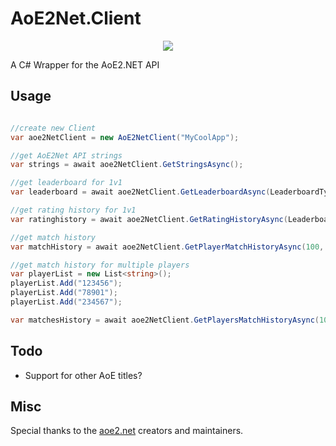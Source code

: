 # AoE2Net.Client

<p align="center">
  <a href="https://www.nuget.org/packages/AoE2Net.Client/">
    <img src="https://img.shields.io/nuget/v/AoE2Net.Client"/>
  </a>
</p>

 A C# Wrapper for the AoE2.NET API
 
 ## Usage
 
```c#

//create new Client
var aoe2NetClient = new AoE2NetClient("MyCoolApp");

//get AoE2Net API strings
var strings = await aoe2NetClient.GetStringsAsync();

//get leaderboard for 1v1
var leaderboard = await aoe2NetClient.GetLeaderboardAsync(LeaderboardType.RandomMap1v1, 0, 100);

//get rating history for 1v1
var ratinghistory = await aoe2NetClient.GetRatingHistoryAsync(LeaderboardType.RandomMap1v1, 0, 20, profileId: 123456);

//get match history
var matchHistory = await aoe2NetClient.GetPlayerMatchHistoryAsync(100, profileId: 123456);

//get match history for multiple players
var playerList = new List<string>();
playerList.Add("123456");
playerList.Add("78901");
playerList.Add("234567");

var matchesHistory = await aoe2NetClient.GetPlayersMatchHistoryAsync(100, profileIds: playerList);
```	
 
 ## Todo

- Support for other AoE titles?

 
 ## Misc
 
 Special thanks to the [aoe2.net](https://aoe2.net/ "aoe2.net") creators and maintainers. 